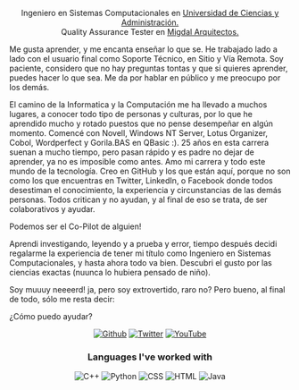 
<p align="center">
Ingeniero en Sistemas Computacionales en <a href="https://ucad.edu.mx/">Universidad de Ciencias y Administración.</a><br>
Quality Assurance Tester en <a href="https://www.migdal.com.mx/">Migdal Arquitectos.</a>

Me gusta aprender, y me encanta enseñar lo que se. He trabajado lado a lado con el usuario final como Soporte Técnico, en Sitio y Vía Remota. Soy paciente, considero que no hay preguntas tontas y que si quieres aprender, puedes hacer lo que sea. Me da por hablar en público y me preocupo por los demás. 

El camino de la Informatica y la Computación me ha llevado a muchos lugares, a conocer todo tipo de personas y culturas, por lo que he aprendido mucho y rotado puestos que no pense desempeñar en algún momento. Comencé con Novell, Windows NT Server, Lotus Organizer, Cobol, Wordperfect y Gorila.BAS en QBasic :). 25 años en esta carrera suenan a mucho tiempo, pero pasan rápido y es padre no dejar de aprender, ya no es imposible como antes. Amo mi carrera y todo este mundo de la tecnología. Creo en GitHub y los que están aquí, porque no son como los que encuentras en Twitter, LinkedIn, o Facebook donde todos desestiman el conocimiento, la experiencia y circunstancias de las demás personas. Todos critican y no ayudan, y al final de eso se trata, de ser colaborativos y ayudar. 

Podemos ser el Co-Pilot de alguien!

Aprendi investigando, leyendo y a prueba y error, tiempo después decidi regalarme la experiencia de tener mi título como Ingeniero en Sistemas Computacionales, y hasta ahora todo va bien. Descubri el gusto por las ciencias exactas (nuunca lo hubiera pensado de niño).

Soy muuuy neeeerd! ja, pero soy extrovertido, raro no?
Pero bueno, al final de todo, sólo me resta decir:

¿Cómo puedo ayudar?

</p>

<p align="center">
 <a href="https://github.com/IsmaelFloresUCAD"><img src="https://img.shields.io/badge/GitHub-100000?style=for-the-badge&logo=github&logoColor=white" alt="Github"></a>
  <a href="https://twitter.com/TcNobo"><img src="https://img.shields.io/badge/Twitter-1DA1F2?style=for-the-badge&logo=twitter&logoColor=white" alt="Twitter"></a>
  <a href="https://youtube.com/TroubleChute"><img src="https://img.shields.io/badge/YouTube-FF0000?style=for-the-badge&logo=youtube&logoColor=white" alt="YouTube"></a>
</p>

<h3 align="center">Languages I've worked with</h3>
<p align="center">
  <img src="https://img.shields.io/badge/C%2B%2B-00599C?style=for-the-badge&logo=c%2B%2B&logoColor=white" alt="C++">
  <img src="https://img.shields.io/badge/Python-3776AB?style=for-the-badge&logo=python&logoColor=white" alt="Python">
  <img src="https://img.shields.io/badge/CSS-239120?&style=for-the-badge&logo=css3&logoColor=white" alt="CSS">
  <img src="https://img.shields.io/badge/HTML5-E34F26?style=for-the-badge&logo=html5&logoColor=white" alt="HTML">
  <img src="https://img.shields.io/badge/Java-ED8B00?style=for-the-badge&logo=java&logoColor=white" alt="Java">
</p>
